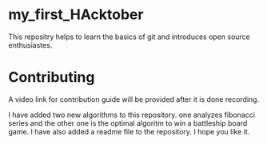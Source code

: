 # my_first_HAcktober

This repositry helps to learn the basics of git and introduces open source enthusiastes.

# Contributing

A video link for contribution guide will be provided after it is done recording.

I have added two new algorithms to this repository. one analyzes fibonacci series and the other one is the optimal algoritm to win a battleship board game. I have also added a readme file to the repository. I hope you like it.

